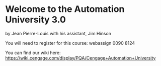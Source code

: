 <H1> Welcome to the Automation University 3.0 </H1>
by Jean Pierre-Louis with his assistant, Jim Hinson

You will need to register for this course: webassign 0090 8124

You can find our wiki here:
https://wiki.cengage.com/display/PQA/Cengage+Automation+University

